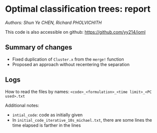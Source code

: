 # Optimal classification trees: report
*Authors: Shun Ye CHEN, Richard PHOLVICHITH*

This code is also accessible on github: https://github.com/yy214/ioml

## Summary of changes
* Fixed duplication of `Cluster.x` from the `merge!` function 
* Proposed an approach without recentering the separation

## Logs
How to read the files by names: `<code>_<formulation>_<time limit>_<PC used>.txt`

Additional notes:
* `intial_code`: code as initially given
* In `initial_code_iterative_10s_michael.txt`, there are some lines the time elapsed is farther in the lines